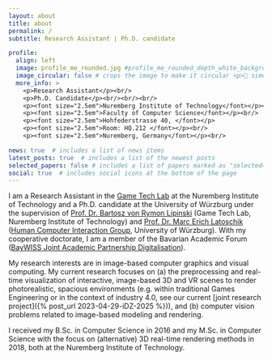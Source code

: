 ```yaml
---
layout: about
title: about
permalink: /
subtitle: Research Assistant | Ph.D. candidate

profile:
  align: left
  image: profile_me_rounded.jpg #profile_me_rounded_depth_white_background.png
  image_circular: false # crops the image to make it circular <p>📧 simon.seibt@ieee.org</p><br/><br/>
  more_info: >
    <p>Research Assistant</p><br/>
    <p>Ph.D. Candidate</p><br/><br/><br/>
    <p><font size="2.5em">Nuremberg Institute of Technology</font></p><br/>
    <p><font size="2.5em">Faculty of Computer Science</font></p><br/>
    <p><font size="2.5em">Hohfederstrasse 40, </font></p>
    <p><font size="2.5em">Room: HQ.212 </font></p><br/>
    <p><font size="2.5em">Nuremberg, Germany</font></p><br/>

news: true  # includes a list of news items
latest_posts: true  # includes a list of the newest posts
selected_papers: false # includes a list of papers marked as "selected={true}"
social: true  # includes social icons at the bottom of the page
---
```


I am a Research Assistant in the [Game Tech Lab](https://www.th-nuernberg.de/fakultaeten/in/forschung/game-tech-labor/) at the Nuremberg Institute of Technology and a Ph.D. candidate at the University of Würzburg under the supervision of [Prof. Dr. Bartosz von Rymon Lipinski](https://www.th-nuernberg.de/person/von-rymon-lipinski-bartosz/) (Game Tech Lab, Nuremberg Institute of Technology) and [Prof. Dr. Marc Erich Latoschik](https://hci.uni-wuerzburg.de/people/marc/) ([Human Computer Interaction Group](https://hci.uni-wuerzburg.de), University of Würzburg). With my cooperative doctorate, I am a member of the Bavarian Academic Forum ([BayWISS Joint Academic Partnership Digitalisation](https://digitalisierung.baywiss.de/en/)). 

My research interests are in image-based computer graphics and visual computing. My current research focuses on (a) the preprocessing and real-time visualization of interactive, image-based 3D and VR scenes to render photorealistic, spacious environments (e.g. within traditional Games Engineering or in the context of industry 4.0, see our current [joint research project]({% post_url 2023-04-29-iDZ-2025 %})), and (b) computer vision problems related to image-based modeling and rendering.

I received my B.Sc. in Computer Science in 2016 and my M.Sc. in Computer Science with the focus on (alternative) 3D real-time rendering methods in 2018, both at the Nuremberg Institute of Technology.